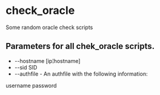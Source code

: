 # check_oracle
Some random oracle check scripts

## Parameters for all chek_oracle scripts.

- --hostname  [ip¦hostname]
- --sid SID 
- --authfile - An authfile with the following information:

</file>
username
password
</file>
